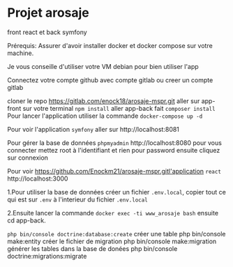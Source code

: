 # Projet arosaje 
front react et back symfony 

Prérequis:
Assurer d'avoir installer docker et docker compose sur votre machine.

Je vous conseille d'utiliser votre VM debian pour bien utiliser l'app

Connectez votre compte github avec compte gitlab ou creer un compte gitlab

cloner le repo https://gitlab.com/enock18/arosaje-mspr.git
aller sur app-front sur votre terminal `npm install`
aller app-back fait `composer install`
Pour lancer l'application utiliser la commande `docker-compose up -d`

Pour voir l'application `symfony` aller sur http://localhost:8081 

Pour gérer la base de données `phpmyadmin` http://localhost:8080
pour vous connecter mettez root à l'identifiant et rien pour password ensuite cliquez sur connexion

Pour voir https://github.com/Enockm21/arosaje-mspr.gitl'application `react` http://localhost:3000



1.Pour utiliser la base de données créer un fichier `.env.local`, copier tout ce qui est  sur `.env` à l'interieur du fichier `.env.local` 

2.Ensuite lancer la commande `docker exec -ti www_arosaje bash` ensuite cd app-back.

`php bin/console doctrine:database:create`
créer une table
php bin/console make:entity 
créer le fichier de migration
php bin/console make:migration 
générer les tables dans la base de donées
php bin/console doctrine:migrations:migrate  
